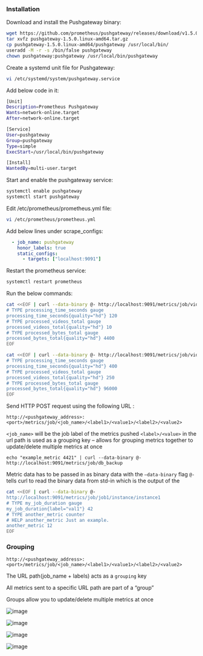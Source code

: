 ### Installation

Download and install the Pushgateway binary:
```sh
wget https://github.com/prometheus/pushgateway/releases/download/v1.5.0/pushgateway-1.5.0.linux-amd64.tar.gz
tar xvfz pushgateway-1.5.0.linux-amd64.tar.gz
cp pushgateway-1.5.0.linux-amd64/pushgateway /usr/local/bin/
useradd -M -r -s /bin/false pushgateway
chown pushgateway:pushgateway /usr/local/bin/pushgateway
```
Create a systemd unit file for Pushgateway:
```sh
vi /etc/systemd/system/pushgateway.service
```
Add below code in it:
```sh
[Unit]
Description=Prometheus Pushgateway
Wants=network-online.target
After=network-online.target

[Service]
User=pushgateway
Group=pushgateway
Type=simple
ExecStart=/usr/local/bin/pushgateway

[Install]
WantedBy=multi-user.target
```
Start and enable the pushgateway service:
```sh
systemctl enable pushgateway
systemctl start pushgateway
```
Edit /etc/prometheus/prometheus.yml file:
```sh
vi /etc/prometheus/prometheus.yml
```
Add below lines under scrape_configs:
```yaml
  - job_name: pushgateway
    honor_labels: true
    static_configs:
      - targets: ["localhost:9091"]
```
Restart the prometheus service:
```sh
systemctl restart prometheus
```
Run the below commands:
```sh
cat <<EOF | curl --data-binary @- http://localhost:9091/metrics/job/video_processing/instance/mp4_node1
# TYPE processing_time_seconds gauge
processing_time_seconds{quality="hd"} 120
# TYPE processed_videos_total gauge
processed_videos_total{quality="hd"} 10
# TYPE processed_bytes_total gauge
processed_bytes_total{quality="hd"} 4400
EOF
```
```sh
cat <<EOF | curl --data-binary @- http://localhost:9091/metrics/job/video_processing/instance/mov_node1
# TYPE processing_time_seconds gauge
processing_time_seconds{quality="hd"} 400
# TYPE processed_videos_total gauge
processed_videos_total{quality="hd"} 250
# TYPE processed_bytes_total gauge
processed_bytes_total{quality="hd"} 96000
EOF
```

Send HTTP POST request using the following URL :
```
http://<pushgateway_address>:<port>/metrics/job/<job_name>/<label1>/<value1>/<label2>/<value2>
```

`<job_name>` will be the job label of the metrics pushed
`<label>/<value>` in the url path is used as a grouping key – allows for grouping
metrics together to update/delete multiple metrics at once
```
echo "example_metric 4421" | curl --data-binary @-
http://localhost:9091/metrics/job/db_backup
```
Metric data has to be passed in as binary data with the `–data-binary` flag
`@-` tells curl to read the binary data from std-in which is the output of the

```bash
cat <<EOF | curl --data-binary @-
http://localhost:9091/metrics/job/job1/instance/instance1
# TYPE my_job_duration gauge
my_job_duration{label="val1"} 42
# TYPE another_metric counter
# HELP another_metric Just an example.
another_metric 12
EOF
```
### Grouping
```
http://<pushgateway_address>:<port>/metrics/job/<job_name>/<label1>/<value1>/<label2>/<value2>
```
The URL path(job_name + labels) acts as a `grouping` key

All metrics sent to a specific URL path are part of a “group”

Groups allow you to update/delete multiple metrics at once

![image](https://user-images.githubusercontent.com/3519706/214237452-7dd53481-e2a7-4eae-8e15-d65c1418a72d.png)

![image](https://user-images.githubusercontent.com/3519706/214237494-e5900862-fc8b-462b-be7c-1e26dcadeb86.png)

![image](https://user-images.githubusercontent.com/3519706/214237548-d4654e49-3cf3-4873-b8ab-446125a05a98.png)

![image](https://user-images.githubusercontent.com/3519706/214237603-aed77650-1e7b-4d22-9da0-74a7837d7cc2.png)




